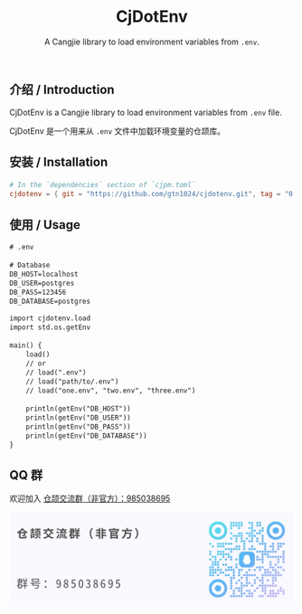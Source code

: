 <div align="center">
  <h1>CjDotEnv</h1>
  <p>A Cangjie library to load environment variables from <code>.env</code>.</p>
</div>
<p align="center">
  <img alt="" src="https://img.shields.io/badge/release-v0.1.0-brightgreen" style="display: inline-block;" />
  <img alt="" src="https://img.shields.io/badge/cjc-v0.55.3-brightgreen" style="display: inline-block;" />
  <img alt="" src="https://github.com/gtn1024/cjdotenv/actions/workflows/ci.yml/badge.svg" style="display: inline-block;" />
  <img alt="" src="https://wakatime.com/badge/user/e6f96ccc-06db-4ccd-b529-315ffa2a1082/project/b0d15d47-129c-4873-99a3-19750e2c55db.svg" style="display: inline-block;" />
</p>

## 介绍 / Introduction

CjDotEnv is a Cangjie library to load environment variables from `.env` file.

CjDotEnv 是一个用来从 `.env` 文件中加载环境变量的仓颉库。

## 安装 / Installation

```toml
# In the `dependencies` section of `cjpm.toml`
cjdotenv = { git = "https://github.com/gtn1024/cjdotenv.git", tag = "0.1.0" }
```

## 使用 / Usage

```shell
# .env

# Database
DB_HOST=localhost
DB_USER=postgres
DB_PASS=123456
DB_DATABASE=postgres
```

```cj
import cjdotenv.load
import std.os.getEnv

main() {
    load()
    // or
    // load(".env")
    // load("path/to/.env")
    // load("one.env", "two.env", "three.env")

    println(getEnv("DB_HOST"))
    println(getEnv("DB_USER"))
    println(getEnv("DB_PASS"))
    println(getEnv("DB_DATABASE"))
}
```

## QQ 群

欢迎加入 [仓颉交流群（非官方）：985038695](https://qm.qq.com/q/PcRbAUJSo0)

![qqgroup](./.github/qqgroup.jpg)
